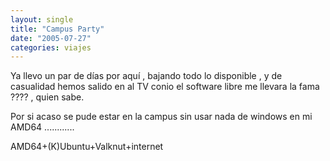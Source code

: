 ```yaml
---
layout: single
title: "Campus Party"
date: "2005-07-27"
categories: viajes
---
```



Ya llevo un par de días por aquí , bajando todo lo disponible , y de casualidad hemos salido en al TV conio el software libre me llevara la fama ???? , quien sabe.

Por si acaso se pude estar en la campus sin usar nada de windows en mi AMD64 ............

AMD64+(K)Ubuntu+Valknut+internet
